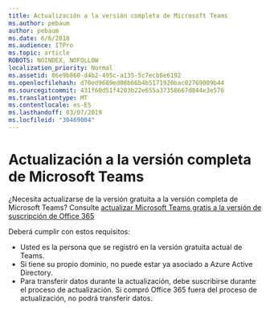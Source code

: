 ```yaml
---
title: Actualización a la versión completa de Microsoft Teams
ms.author: pebaum
author: pebaum
ms.date: 6/6/2018
ms.audience: ITPro
ms.topic: article
ROBOTS: NOINDEX, NOFOLLOW
localization_priority: Normal
ms.assetid: 86e9b860-d4b2-495c-a135-5c7ecb8e6192
ms.openlocfilehash: d70ed9689ed08b66b4b5171920bac02769009b44
ms.sourcegitcommit: 431f60d51f4203b22e655a37358667d844e3e576
ms.translationtype: MT
ms.contentlocale: es-ES
ms.lasthandoff: 03/07/2019
ms.locfileid: "30469004"
---
```

# <a name="upgrade-to-the-full-version-of-microsoft-teams"></a>Actualización a la versión completa de Microsoft Teams

¿Necesita actualizarse de la versión gratuita a la versión completa de Microsoft Teams? Consulte [actualizar Microsoft Teams gratis a la versión de suscripción de Office 365](https://docs.microsoft.com/en-us/microsoftteams/upgrade-freemium)

Deberá cumplir con estos requisitos:
- Usted es la persona que se registró en la versión gratuita actual de Teams.
- Si tiene su propio dominio, no puede estar ya asociado a Azure Active Directory.
- Para transferir datos durante la actualización, debe suscribirse durante el proceso de actualización. Si compró Office 365 fuera del proceso de actualización, no podrá transferir datos.


